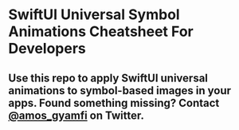 # SwiftUI Universal Symbol Animations Cheatsheet For Developers 
## Use this repo to apply SwiftUI universal animations to symbol-based images in your apps. Found something missing? Contact [@amos_gyamfi](@amos_gyamfi) on Twitter. 

